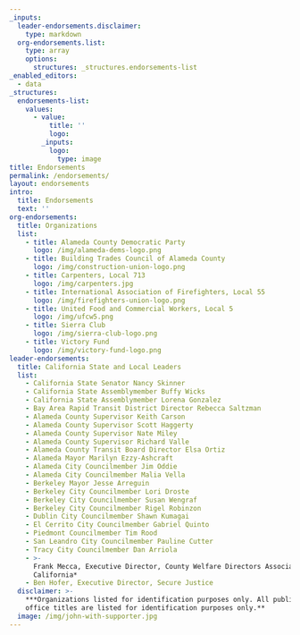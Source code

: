 ```yaml
---
_inputs:
  leader-endorsements.disclaimer:
    type: markdown
  org-endorsements.list:
    type: array
    options:
      structures: _structures.endorsements-list
_enabled_editors:
  - data
_structures:
  endorsements-list:
    values:
      - value:
          title: ''
          logo:
        _inputs:
          logo:
            type: image
title: Endorsements
permalink: /endorsements/
layout: endorsements
intro:
  title: Endorsements
  text: ''
org-endorsements:
  title: Organizations
  list:
    - title: Alameda County Democratic Party
      logo: /img/alameda-dems-logo.png
    - title: Building Trades Council of Alameda County
      logo: /img/construction-union-logo.png
    - title: Carpenters, Local 713
      logo: /img/carpenters.jpg
    - title: International Association of Firefighters, Local 55
      logo: /img/firefighters-union-logo.png
    - title: United Food and Commercial Workers, Local 5
      logo: /img/ufcw5.png
    - title: Sierra Club
      logo: /img/sierra-club-logo.png
    - title: Victory Fund
      logo: /img/victory-fund-logo.png
leader-endorsements:
  title: California State and Local Leaders
  list:
    - California State Senator Nancy Skinner
    - California State Assemblymember Buffy Wicks
    - California State Assemblymember Lorena Gonzalez
    - Bay Area Rapid Transit District Director Rebecca Saltzman
    - Alameda County Supervisor Keith Carson
    - Alameda County Supervisor Scott Haggerty
    - Alameda County Supervisor Nate Miley
    - Alameda County Supervisor Richard Valle
    - Alameda County Transit Board Director Elsa Ortiz
    - Alameda Mayor Marilyn Ezzy-Ashcraft
    - Alameda City Councilmember Jim Oddie
    - Alameda City Councilmember Malia Vella
    - Berkeley Mayor Jesse Arreguin
    - Berkeley City Councilmember Lori Droste
    - Berkeley City Councilmember Susan Wengraf
    - Berkeley City Councilmember Rigel Robinzon
    - Dublin City Councilmember Shawn Kumagai
    - El Cerrito City Councilmember Gabriel Quinto
    - Piedmont Councilmember Tim Rood
    - San Leandro City Councilmember Pauline Cutter
    - Tracy City Councilmember Dan Arriola
    - >-
      Frank Mecca, Executive Director, County Welfare Directors Association of
      California*
    - Ben Hofer, Executive Director, Secure Justice
  disclaimer: >-
    ***Organizations listed for identification purposes only. All public elected
    office titles are listed for identification purposes only.**   
  image: /img/john-with-supporter.jpg
---
```

